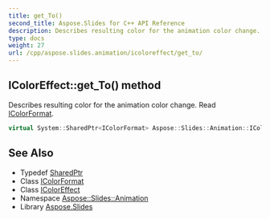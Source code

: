 ```yaml
---
title: get_To()
second_title: Aspose.Slides for C++ API Reference
description: Describes resulting color for the animation color change. Read IColorFormat.
type: docs
weight: 27
url: /cpp/aspose.slides.animation/icoloreffect/get_to/
---
```

## IColorEffect::get_To() method


Describes resulting color for the animation color change. Read [IColorFormat](../../../aspose.slides/icolorformat/).

```cpp
virtual System::SharedPtr<IColorFormat> Aspose::Slides::Animation::IColorEffect::get_To()=0
```

## See Also

* Typedef [SharedPtr](../../system/sharedptr/)
* Class [IColorFormat](../../aspose.slides/icolorformat/)
* Class [IColorEffect](./)
* Namespace [Aspose::Slides::Animation](../)
* Library [Aspose.Slides](../../)